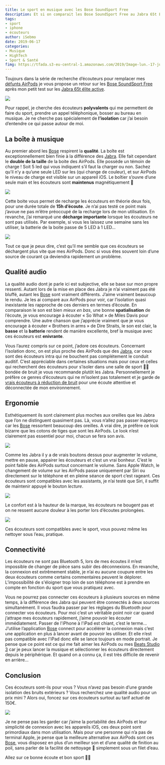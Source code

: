 ```yaml
---
title: Le sport en musique avec les Bose SoundSport Free
description: Et si on comparait les Bose SoundSport Free au Jabra 65t Élite active ? Les Jabra ne m’ont pas totalement convaincus alors place aux Bose.
tags: 
- sport
- iphone
- écouteurs
author: iSebmo
date: 2019-06-17
categories: 
- Musique
- HighTech
- Sport & Santé
fimg: https://tfada.s3-eu-central-1.amazonaws.com/2019/Image-lun.-17-juin-2019-14-09-12-8-2.jpeg
---
```


Toujours dans la série de recherche d’écouteurs pour remplacer mes [défunts AirPods](https://tfada.fr/deux-ans-et-demi-et-les-airpods-sont-morts/) je vous propose un retour sur les [Bose SoundSport Free](https://www.amazon.fr/Bose-SoundSport-Free-%C3%89dition-limit%C3%A9e/dp/B07JF3XCHL/ref=sr_1_6?__mk_fr_FR=%C3%85M%C3%85%C5%BD%C3%95%C3%91&keywords=Bose+SoundSport+Free&qid=1560774881&s=gateway&sr=8-6&tag=tfadafr04-21) après mon petit test sur les [Jabra 65t élite active](https://tfada.fr/un-petit-retour-sur-les-jabra-65h-%C3%A9lite-active-en-remplacement-des-airpods/). 

![](https://tfada.s3-eu-central-1.amazonaws.com/2019/Image-lun.-17-juin-2019-14-09-12-3-2.jpeg)

Pour rappel, je cherche des écouteurs **polyvalents** qui me permettent de faire du sport, prendre un appel téléphonique, bosser au bureau en musique. Je ne cherche pas spécialement de **l’isolation** car j’ai besoin d’entendre ce qui passe autour de moi.

## La boîte à musique
Au premier abord les [Bose](https://www.amazon.fr/Bose-SoundSport-Free-%C3%89dition-limit%C3%A9e/dp/B07JF3XCHL/ref=sr_1_6?__mk_fr_FR=%C3%85M%C3%85%C5%BD%C3%95%C3%91&keywords=Bose+SoundSport+Free&qid=1560774881&s=gateway&sr=8-6&tag=tfadafr04-21) respirent la **qualité**. La boîte est exceptionnellement bien finie à la différence des [Jabra](https://tfada.fr/un-petit-retour-sur-les-jabra-65h-%C3%A9lite-active-en-remplacement-des-airpods/). Elle fait cependant le **double de la taille** de la boite des AirPods. 
Elle possède un témoin de charge ! Soit 5 led qui vous indiquent s’il faut la charger ou non. Sachez qu’il n’y a qu’une seule LED sur les 
 (qui change de couleur), et sur  AirPods le niveau de charge est visible sur un appareil iOS. 
Le boîtier s’ouvre d’une seule main et les écouteurs sont **maintenus** magnétiquement 🧲 

![](https://tfada.s3-eu-central-1.amazonaws.com/2019/Image-lun.-17-juin-2019-14-09-12-2-2.jpeg)

Cette boite vous permet de recharge les écouteurs en théorie deux fois, pour une durée totale de **15h d’écoute**. Je n’ai pas testé ce point mais j’avoue ne pas m’être préoccupé de la recharge lors de mon utilisation.
En revanche, j’ai remarqué une **décharge importante** lorsque les écouteurs ne sont pas utilisés. Par exemple, si vous les laissez une semaine sans les utiliser, la batterie de la boite passe de 5 LED à 1 LED...

![](https://tfada.s3-eu-central-1.amazonaws.com/2019/Image-lun.-17-juin-2019-14-09-12-1-2.jpeg)

Tout ce que je peux dire, c’est qu’il me semble que ces écouteurs se déchargent plus vite que mes AirPods. Donc si vous êtes souvent loin d’une source de courant ça deviendra rapidement un problème. 

## Qualité audio
La qualité audio dont je parle ici est subjective, elle se base sur mon propre ressenti. Autant lors de la mise en place des Jabra je n’ai vraiment pas été bluffé, autant les [Bose](https://www.amazon.fr/Bose-SoundSport-Free-%C3%89dition-limit%C3%A9e/dp/B07JF3XCHL/ref=sr_1_6?__mk_fr_FR=%C3%85M%C3%85%C5%BD%C3%95%C3%91&keywords=Bose+SoundSport+Free&qid=1560774881&s=gateway&sr=8-6&tag=tfadafr04-21) sont vraiment différents. J’aime vraiment beaucoup le rendu. Je les ai comparé aux AirPods pour voir, car l’isolation quasi inexistante les rapproche de ces derniers en termes d’écoute. En comparaison le son est bien *mieux en bas*, une bonne **spatialisation** de l’écoute, je vous encourage à écouter « So What » de Miles Davis pour comprendre. Une autre chanson que j’apprécie vraiment que je vous encourage à écouter « Brothers in arms » de Dire Straits, le son est clair, la **basse** et la **batterie** rendent de manière excellente, bref la musique avec ces écouteurs est **enivrante**.

Vous l’aurez compris sur ce point, j’adore ces écouteurs. Concernant l’isolation donc, on est plus proche des AirPods que des [Jabra](https://tfada.fr/un-petit-retour-sur-les-jabra-65h-%C3%A9lite-active-en-remplacement-des-airpods/), car ceux sont des écouteurs intra qui ne bouchent pas complétement le conduit auditif. C’est appréciable dans certaines situations mais pour ceux et celles qui recherchent des écouteurs pour s’isoler dans une salle de sport 🏋️‍♂️ bondée de bruit je vous recommande plutôt les Jabra. 
Personnellement je préfère ce genres d’écouteurs qui ne m’isolent pas totalement et je garde de [vrais écouteurs à réduction de bruit](https://www.amazon.fr/Beats-Dr-Dre-Studio3-Binaural/dp/B075FF2SWZ/ref=sr_1_8?__mk_fr_FR=%C3%85M%C3%85%C5%BD%C3%95%C3%91&crid=N41K98BTDKC7&keywords=beats+studio+3+wireless&qid=1560775025&s=gateway&sprefix=Beats+studio%2Caps%2C161&sr=8-8&tag=tfadafr04-21) pour une écoute attentive et déconnectée de mon environnement. 

## Ergonomie
Esthétiquement ils sont clairement plus moches aux oreilles que les Jabra que l’on ne distinguent quasiment pas. Là, vous n’allez pas passer inaperçu car les [Bose](https://www.amazon.fr/Bose-SoundSport-Free-%C3%89dition-limit%C3%A9e/dp/B07JF3XCHL/ref=sr_1_6?__mk_fr_FR=%C3%85M%C3%85%C5%BD%C3%95%C3%91&keywords=Bose+SoundSport+Free&qid=1560774881&s=gateway&sr=8-6&tag=tfadafr04-21) ressortent beaucoup des oreilles. A vrai dire, je préfère ce look bizarre que les cotons de tiges que sont les AirPods.
Le look n’est clairement pas essentiel pour moi, chacun se fera son avis. 

![](https://tfada.s3-eu-central-1.amazonaws.com/2019/Image-lun.-17-juin-2019-14-09-12-5-2.jpeg)

Comme les Jabra il y a de vrais boutons dessus pour augmenter le volume, mettre en pause, appairer les écouteurs et c’est un vrai bonheur. C’est le point faible des AirPods surtout concernant le volume. Sans Apple Watch, le changement de volume sur les AirPods passe uniquement par Siri ou directement sur le téléphone et en pleine séance de sport c’est rageant. 
Ces écouteurs sont compatibles avec les assistants, je n’ai testé que Siri, il suffit de maintenir appuyé le bouton *lecture*.

![](https://tfada.s3-eu-central-1.amazonaws.com/2019/Image-lun.-17-juin-2019-14-09-12-4-2.jpeg)

Le confort est à la hauteur de la marque, les écouteurs ne bougent pas et on ne ressent aucune douleur à les porter lors d’écoutes prolongées. 

![](https://tfada.s3-eu-central-1.amazonaws.com/2019/Image-lun.-17-juin-2019-14-09-12-7-2.jpeg)

Ces écouteurs sont compatibles avec le sport, vous pouvez même les nettoyer sous l’eau, pratique. 

## Connectivité
Les écouteurs ne sont pas Bluetooth 5, lors de mes écoutes il m’est impossible de changer de pièce sans subir des déconnexions. En revanche, la connexion est extrêmement stable, je n’ai eu aucune coupure entre les deux écouteurs comme certains commentaires peuvent le déplorer. 
L’impossibilité de s'éloigner trop loin de son téléphone est à prendre en compte en fonction du sport que vous pratiquez avec. 

Vous ne pourrez pas connecter ces écouteurs à plusieurs sources en même temps, à la différence des Jabra qui peuvent être connectés à deux sources simultanément. Il vous faudra passer par les réglages du Bluetooth pour connecter vos écouteurs. 
Pour moi c’est un véritable point noir car quand j’attrape mes écouteurs rapidement, j’aime pouvoir les écouter immédiatement. Passer de l'iPhone à l'iPad est chiant, c’est le terme... J’utilise l’application [Bose](https://www.amazon.fr/Bose-SoundSport-Free-%C3%89dition-limit%C3%A9e/dp/B07JF3XCHL/ref=sr_1_6?__mk_fr_FR=%C3%85M%C3%85%C5%BD%C3%95%C3%91&keywords=Bose+SoundSport+Free&qid=1560774881&s=gateway&sr=8-6&tag=tfadafr04-21) connect pour accélérer la connexion mais c’est une application en plus à lancer avant de pouvoir les utiliser. Et elle n’est pas compatible avec l'iPad donc elle se lance toujours en mode portrait. 
Je pense que ce point est ce qui me fait aimer les AirPods ou mes [Beats Studio 3](https://www.amazon.fr/Beats-Dr-Dre-Studio3-Binaural/dp/B075FF2SWZ/ref=sr_1_8?__mk_fr_FR=%C3%85M%C3%85%C5%BD%C3%95%C3%91&crid=N41K98BTDKC7&keywords=beats+studio+3+wireless&qid=1560775025&s=gateway&sprefix=Beats+studio%2Caps%2C161&sr=8-8&tag=tfadafr04-21) car je peux lancer la musique et sélectionner les écouteurs directement depuis le périphérique. Et quand on a connu ça, il est très difficile de revenir en arrière...

## Conclusion
Ces écouteurs sont-ils pour vous ? Vous n’avez pas besoin d’une grande isolation des bruits extérieurs ? Vous recherchez une qualité audio pour un prix mini ? Alors oui, foncez sur ces écouteurs surtout au tarif actuel de 150€.

![](https://tfada.s3-eu-central-1.amazonaws.com/2019/Image-lun.-17-juin-2019-14-09-12-6-2.jpeg)

Je ne pense pas les garder car j’aime la portabilité des AirPods et leur simplicité de connexion avec les appareils iOS, ces deux point sont primordiaux dans mon utilisation. Mais pour une personne qui n’a pas de terminal Apple, je pense que la meilleure alternative aux AirPods sont ces [Bose](https://www.amazon.fr/Bose-SoundSport-Free-%C3%89dition-limit%C3%A9e/dp/B07JF3XCHL/ref=sr_1_6?__mk_fr_FR=%C3%85M%C3%85%C5%BD%C3%95%C3%91&keywords=Bose+SoundSport+Free&qid=1560774881&s=gateway&sr=8-6&tag=tfadafr04-21), vous disposez en plus d’un meilleur son et d’une qualité de finition au poil, sans parler de la facilité de nettoyage 🧼 simplement sous un filet d’eau.

Allez sur ce bonne écoute et bon sport 🏋️‍♀️
